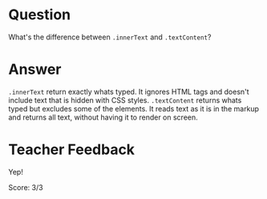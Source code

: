 # Question
What's the difference between `.innerText` and `.textContent`?

# Answer
`.innerText` return exactly whats typed. It ignores HTML tags and doesn't include text that is hidden with CSS styles. `.textContent` returns whats typed but excludes some of the elements. It reads text as it is in the markup and returns all text, without having it  to render on screen.


# Teacher Feedback

Yep!

Score: 3/3